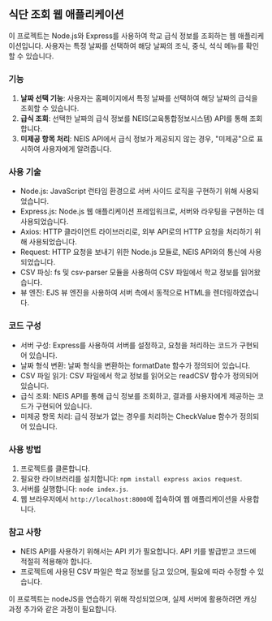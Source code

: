 ## 식단 조회 웹 애플리케이션

이 프로젝트는 Node.js와 Express를 사용하여 학교 급식 정보를 조회하는 웹 애플리케이션입니다. 사용자는 특정 날짜를 선택하여 해당 날짜의 조식, 중식, 석식 메뉴를 확인할 수 있습니다.

### 기능

1. **날짜 선택 기능**: 사용자는 홈페이지에서 특정 날짜를 선택하여 해당 날짜의 급식을 조회할 수 있습니다.
2. **급식 조회**: 선택한 날짜의 급식 정보를 NEIS(교육통합정보시스템) API를 통해 조회합니다.
3. **미제공 항목 처리**: NEIS API에서 급식 정보가 제공되지 않는 경우, "미제공"으로 표시하여 사용자에게 알려줍니다.

### 사용 기술

- Node.js: JavaScript 런타임 환경으로 서버 사이드 로직을 구현하기 위해 사용되었습니다.
- Express.js: Node.js 웹 애플리케이션 프레임워크로, 서버와 라우팅을 구현하는 데 사용되었습니다.
- Axios: HTTP 클라이언트 라이브러리로, 외부 API로의 HTTP 요청을 처리하기 위해 사용되었습니다.
- Request: HTTP 요청을 보내기 위한 Node.js 모듈로, NEIS API와의 통신에 사용되었습니다.
- CSV 파싱: fs 및 csv-parser 모듈을 사용하여 CSV 파일에서 학교 정보를 읽어왔습니다.
- 뷰 엔진: EJS 뷰 엔진을 사용하여 서버 측에서 동적으로 HTML을 렌더링하였습니다.

### 코드 구성

- 서버 구성: Express를 사용하여 서버를 설정하고, 요청을 처리하는 코드가 구현되어 있습니다.
- 날짜 형식 변환: 날짜 형식을 변환하는 formatDate 함수가 정의되어 있습니다.
- CSV 파일 읽기: CSV 파일에서 학교 정보를 읽어오는 readCSV 함수가 정의되어 있습니다.
- 급식 조회: NEIS API를 통해 급식 정보를 조회하고, 결과를 사용자에게 제공하는 코드가 구현되어 있습니다.
- 미제공 항목 처리: 급식 정보가 없는 경우를 처리하는 CheckValue 함수가 정의되어 있습니다.

### 사용 방법

1. 프로젝트를 클론합니다.
2. 필요한 라이브러리를 설치합니다: `npm install express axios request`.
3. 서버를 실행합니다: `node index.js`.
4. 웹 브라우저에서 `http://localhost:8000`에 접속하여 웹 애플리케이션을 사용합니다.

### 참고 사항

- NEIS API를 사용하기 위해서는 API 키가 필요합니다. API 키를 발급받고 코드에 적절히 적용해야 합니다.
- 프로젝트에 사용된 CSV 파일은 학교 정보를 담고 있으며, 필요에 따라 수정할 수 있습니다.

이 프로젝트는 nodeJS을 연습하기 위해 작성되었으며, 실제 서버에 활용하려면 캐싱 과정 추가와 같은 과정이 필요합니다.
